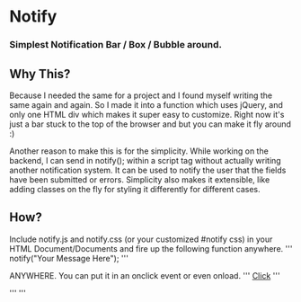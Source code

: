 # Notify
### Simplest Notification Bar / Box / Bubble around.

## Why This?
Because I needed the same for a project and I found myself writing the same again and again. So I made it into a function which uses jQuery, and only one HTML div which makes it super easy to customize. Right now it's just a bar stuck to the top of the browser and but you can make it fly around :)

Another reason to make this is for the simplicity. While working on the backend, I can send in notify(); within a script tag without actually writing another notification system. It can be used to notify the user that the fields have been submitted or errors. Simplicity also makes it extensible, like adding classes on the fly for styling it differently for different cases.

## How?
Include notify.js and notify.css (or your customized #notify css) in your HTML Document/Documents and fire up the following function anywhere.
'''
notify("Your Message Here");
'''

ANYWHERE. You can put it in an onclick event or even onload.
'''
    <a href="#" onclick="notify('Hello, World!');">Click</a>
'''

'''
    <script>
        notify("I'll pop up");
    </script>
'''